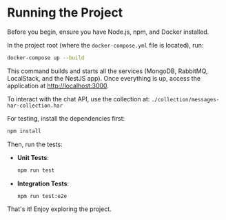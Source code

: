 # Running the Project

Before you begin, ensure you have Node.js, npm, and Docker installed.

In the project root (where the `docker-compose.yml` file is located), run:

```bash
docker-compose up --build
```

This command builds and starts all the services (MongoDB, RabbitMQ, LocalStack, and the NestJS app). Once everything is up, access the application at [http://localhost:3000](http://localhost:3000).

To interact with the chat API, use the collection at: `./collection/messages-har-collection.har`

For testing, install the dependencies first:

```bash
npm install
```

Then, run the tests:

- **Unit Tests**:  
  ```bash
  npm run test
  ```
- **Integration Tests**:  
  ```bash
  npm run test:e2e
  ```

That's it! Enjoy exploring the project.